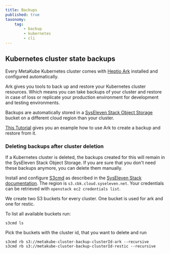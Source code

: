 ```yaml
---
title: Backups
published: true
taxonomy:
    tag:
        - backup
        - kubernetes
        - cli
---
```


## Kubernetes cluster state backups

Every MetaKube Kubernetes cluster comes with [Heptio Ark](https://heptio.github.io/ark/) installed and configured automatically.

Ark gives you tools to back up and restore your Kubernetes cluster resources. Which means you can take backups
of your cluster and restore in case of loss or replicate your production environment for development and testing environments.

Backups are automatically stored in a [SysEleven Stack Object Storage](https://docs.syseleven.de/syseleven-stack/en/documentation/object-storage) bucket on a different cloud region than your cluster.

[This Tutorial](../../03.Tutorials/18.create-backup-and-restore/default.en.md) gives you an example how to use Ark to create a backup and restore from it.

### Deleting backups after cluster deletion

If a Kubernetes cluster is deleted, the backups created for this will remain in the SysEleven Stack Object Storage. If you are sure that you don't need
these backups anymore, you can delete them manually.

Install and configure [S3cmd](https://s3tools.org/s3cmd) as described in the [SysEleven Stack documentation](https://docs.syseleven.de/syseleven-stack/en/documentation/object-storage).
The region is `s3.cbk.cloud.syseleven.net`. Your credentials can be retrieved with `openstack ec2 credentials list`.

We create two S3 buckets for every cluster. One bucket is used for ark and one for restic.

To list all available buckets run:

```shell
s3cmd ls
```

Pick the buckets with the cluster id, that you want to delete and run

```shell
s3cmd rb s3://metakube-cluster-backup-clusterId-ark --recursive
s3cmd rb s3://metakube-cluster-backup-clusterId-restic --recursive
```
